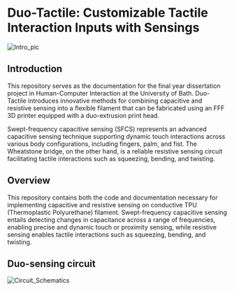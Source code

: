 # Duo-Tactile: Customizable Tactile Interaction Inputs with Sensings
![Intro_pic](https://github.com/naraichu/Duo-Tactile/assets/67613808/ac059578-8b24-42b1-9b45-dfe2e44dc7b3)

## Introduction
This repository serves as the documentation for the final year dissertation project in Human-Computer Interaction at the University of Bath. Duo-Tactile introduces innovative methods for combining capacitive and resistive sensing into a flexible filament that can be fabricated using an FFF 3D printer equipped with a duo-extrusion print head.

Swept-frequency capacitive sensing (SFCS) represents an advanced capacitive sensing technique supporting dynamic touch interactions across various body configurations, including fingers, palm, and fist. The Wheatstone bridge, on the other hand, is a reliable resistive sensing circuit facilitating tactile interactions such as squeezing, bending, and twisting.

## Overview
This repository contains both the code and documentation necessary for implementing capacitive and resistive sensing on conductive TPU (Thermoplastic Polyurethane) filament. Swept-frequency capacitive sensing entails detecting changes in capacitance across a range of frequencies, enabling precise and dynamic touch or proximity sensing, while resistive sensing enables tactile interactions such as squeezing, bending, and twisting.

## Duo-sensing circuit
![Circuit_Schematics](https://github.com/naraichu/Duo-Tactile/assets/67613808/03fbf6cd-0c9d-40ed-b8dd-75a2a1b8afe3)
